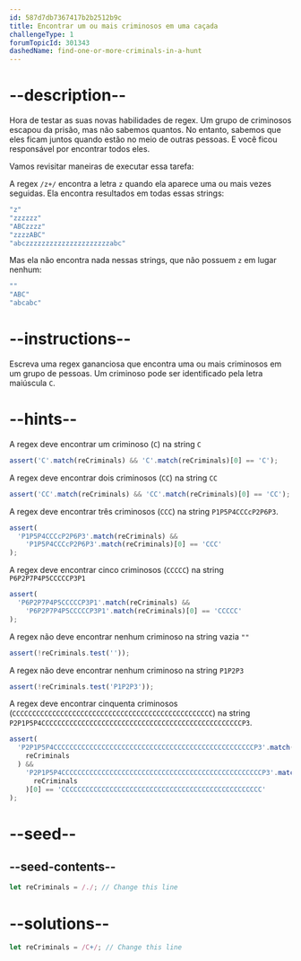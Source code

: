 ```yaml
---
id: 587d7db7367417b2b2512b9c
title: Encontrar um ou mais criminosos em uma caçada
challengeType: 1
forumTopicId: 301343
dashedName: find-one-or-more-criminals-in-a-hunt
---
```


# --description--

Hora de testar as suas novas habilidades de regex. Um grupo de criminosos escapou da prisão, mas não sabemos quantos. No entanto, sabemos que eles ficam juntos quando estão no meio de outras pessoas. E você ficou responsável por encontrar todos eles.

Vamos revisitar maneiras de executar essa tarefa:

A regex `/z+/` encontra a letra `z` quando ela aparece uma ou mais vezes seguidas. Ela encontra resultados em todas essas strings:

```js
"z"
"zzzzzz"
"ABCzzzz"
"zzzzABC"
"abczzzzzzzzzzzzzzzzzzzzzabc"
```

Mas ela não encontra nada nessas strings, que não possuem `z` em lugar nenhum:

```js
""
"ABC"
"abcabc"
```

# --instructions--

Escreva uma regex gananciosa que encontra uma ou mais criminosos em um grupo de pessoas. Um criminoso pode ser identificado pela letra maiúscula `C`.

# --hints--

A regex deve encontrar um criminoso (`C`) na string `C`

```js
assert('C'.match(reCriminals) && 'C'.match(reCriminals)[0] == 'C');
```

A regex deve encontrar dois criminosos (`CC`) na string `CC`

```js
assert('CC'.match(reCriminals) && 'CC'.match(reCriminals)[0] == 'CC');
```

A regex deve encontrar três criminosos (`CCC`) na string `P1P5P4CCCcP2P6P3`.

```js
assert(
  'P1P5P4CCCcP2P6P3'.match(reCriminals) &&
    'P1P5P4CCCcP2P6P3'.match(reCriminals)[0] == 'CCC'
);
```

A regex deve encontrar cinco criminosos (`CCCCC`) na string `P6P2P7P4P5CCCCCP3P1`

```js
assert(
  'P6P2P7P4P5CCCCCP3P1'.match(reCriminals) &&
    'P6P2P7P4P5CCCCCP3P1'.match(reCriminals)[0] == 'CCCCC'
);
```

A regex não deve encontrar nenhum criminoso na string vazia `""`

```js
assert(!reCriminals.test(''));
```

A regex não deve encontrar nenhum criminoso na string `P1P2P3`

```js
assert(!reCriminals.test('P1P2P3'));
```

A regex deve encontrar cinquenta criminosos (`CCCCCCCCCCCCCCCCCCCCCCCCCCCCCCCCCCCCCCCCCCCCCCCCCC`) na string `P2P1P5P4CCCCCCCCCCCCCCCCCCCCCCCCCCCCCCCCCCCCCCCCCCCCCCCCCCP3`.

```js
assert(
  'P2P1P5P4CCCCCCCCCCCCCCCCCCCCCCCCCCCCCCCCCCCCCCCCCCCCCCCCCCP3'.match(
    reCriminals
  ) &&
    'P2P1P5P4CCCCCCCCCCCCCCCCCCCCCCCCCCCCCCCCCCCCCCCCCCCCCCCCCCP3'.match(
      reCriminals
    )[0] == 'CCCCCCCCCCCCCCCCCCCCCCCCCCCCCCCCCCCCCCCCCCCCCCCCCC'
);
```

# --seed--

## --seed-contents--

```js
let reCriminals = /./; // Change this line
```

# --solutions--

```js
let reCriminals = /C+/; // Change this line
```
